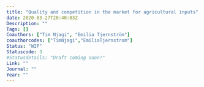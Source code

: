 ```yaml
---
title: "Quality and competition in the market for agricultural inputs"
date: 2020-03-27T20:40:03Z
Description: ""
Tags: []
Coauthors: ["Tim Njagi", "Emilia Tjernström"]
coauthorcodes: ["TimNjagi","EmiliaTjernstrom"]
Status: "WIP"
Statuscode: 3
#Statusdetails: "Draft coming soon!"
Link: ""
Journal: ""
Year: ""
---
```

